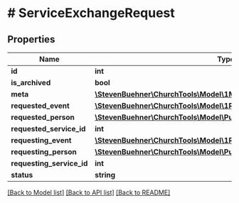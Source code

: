 # # ServiceExchangeRequest

## Properties

Name | Type | Description | Notes
------------ | ------------- | ------------- | -------------
**id** | **int** |  | [optional]
**is_archived** | **bool** |  | [optional]
**meta** | [**\StevenBuehner\ChurchTools\Model\1Meta**](1Meta.md) |  | [optional]
**requested_event** | [**\StevenBuehner\ChurchTools\Model\1RequestedEvent**](1RequestedEvent.md) |  | [optional]
**requested_person** | [**\StevenBuehner\ChurchTools\Model\PutCheckinPersons200ResponseData**](PutCheckinPersons200ResponseData.md) |  | [optional]
**requested_service_id** | **int** |  | [optional]
**requesting_event** | [**\StevenBuehner\ChurchTools\Model\1RequestedEvent**](1RequestedEvent.md) |  | [optional]
**requesting_person** | [**\StevenBuehner\ChurchTools\Model\PutCheckinPersons200ResponseData**](PutCheckinPersons200ResponseData.md) |  | [optional]
**requesting_service_id** | **int** |  | [optional]
**status** | **string** |  | [optional]

[[Back to Model list]](../../README.md#models) [[Back to API list]](../../README.md#endpoints) [[Back to README]](../../README.md)
